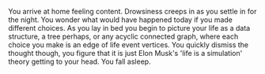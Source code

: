 You arrive at home feeling content. Drowsiness creeps in as you settle in for the night. You wonder what would have happened today if you made different choices. As you lay in bed you begin to picture your life as a data structure, a tree perhaps, or any acyclic connected graph, where each choice you make is an edge of life event vertices. You quickly dismiss the thought though, you figure that it is just Elon Musk's 'life is a simulation' theory getting to your head. You fall asleep.
